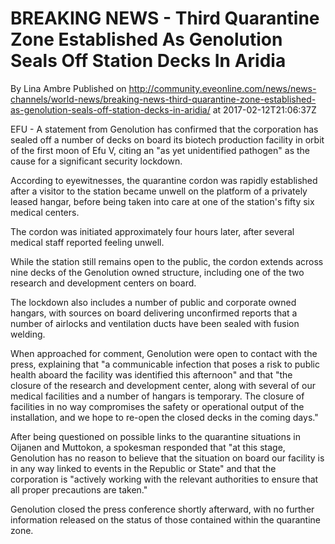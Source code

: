# BREAKING NEWS - Third Quarantine Zone Established As Genolution Seals Off Station Decks In Aridia
By Lina Ambre
Published on http://community.eveonline.com/news/news-channels/world-news/breaking-news-third-quarantine-zone-established-as-genolution-seals-off-station-decks-in-aridia/ at 2017-02-12T21:06:37Z

EFU - A statement from Genolution has confirmed that the corporation has sealed off a number of decks on board its biotech production facility in orbit of the first moon of Efu V, citing an "as yet unidentified pathogen" as the cause for a significant security lockdown.

According to eyewitnesses, the quarantine cordon was rapidly established after a visitor to the station became unwell on the platform of a privately leased hangar, before being taken into care at one of the station's fifty six medical centers.

The cordon was initiated approximately four hours later, after several medical staff reported feeling unwell.

While the station still remains open to the public, the cordon extends across nine decks of the Genolution owned structure, including one of the two research and development centers on board.

The lockdown also includes a number of public and corporate owned hangars, with sources on board delivering unconfirmed reports that a number of airlocks and ventilation ducts have been sealed with fusion welding.

When approached for comment, Genolution were open to contact with the press, explaining that "a communicable infection that poses a risk to public health aboard the facility was identified this afternoon" and that "the closure of the research and development center, along with several of our medical facilities and a number of hangars is temporary. The closure of facilities in no way compromises the safety or operational output of the installation, and we hope to re-open the closed decks in the coming days."

After being questioned on possible links to the quarantine situations in Oijanen and Muttokon, a spokesman responded that "at this stage, Genolution has no reason to believe that the situation on board our facility is in any way linked to events in the Republic or State" and that the corporation is "actively working with the relevant authorities to ensure that all proper precautions are taken."

Genolution closed the press conference shortly afterward, with no further information released on the status of those contained within the quarantine zone.

